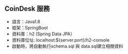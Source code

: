 ## CoinDesk 服務
+ 語言：Java1.8
+ 框架：SpringBoot
+ 資料庫：h2 (Spring Data JPA）
+ 資料庫位址: localhost:${server.port}/h2-console
+ 啟動時，將自動執行schema.sql 與 data.sql建立相關資料
